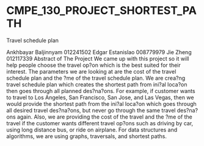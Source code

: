 # CMPE_130_PROJECT_SHORTEST_PATH 



Travel schedule plan

Ankhbayar Baljinnyam 012241502
Edgar Estanislao 008779979
Jie Zheng 012117339
Abstract of The Project
We came up with this project so it will help people choose the travel op?on which is the best suited for
their interest. The parameters we are looking at are the cost of the travel schedule plan and the ?me of
the travel schedule plan. We are crea?ng travel schedule plan which creates the shortest path from
ini?al loca?on then goes through all planned des?na?ons. For example, if customer wants to travel to
Los Angeles, San Francisco, San Jose, and Las Vegas, then we would provide the shortest path from the
ini?al loca?on which goes through all desired travel des?na?ons, but never go through the same travel
des?na?ons again. Also, we are providing the cost of the travel and the ?me of the travel if the customer
wants different travel op?ons such as driving by car, using long distance bus, or ride on airplane.
For data structures and algorithms, we are using graphs, traversals, and shortest paths.
